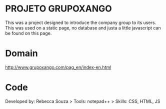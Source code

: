 # PROJETO GRUPOXANGO

This was a project designed to introduce the company group to its users. This was used on a static page, no database and justa a little javascript can be found on this page.

# Domain

http://www.grupoxango.com/pag_en/index-en.html

# Code
Developed by: Rebecca Souza > Tools: notepad++ > Skills: CSS, HTML, JS
